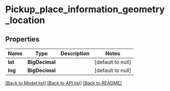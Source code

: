 # Pickup_place_information_geometry_location
## Properties

| Name | Type | Description | Notes |
|------------ | ------------- | ------------- | -------------|
| **lat** | **BigDecimal** |  | [default to null] |
| **lng** | **BigDecimal** |  | [default to null] |

[[Back to Model list]](../README.md#documentation-for-models) [[Back to API list]](../README.md#documentation-for-api-endpoints) [[Back to README]](../README.md)

